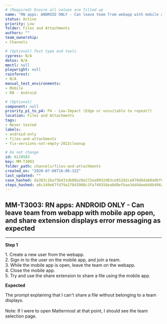 ```yaml
---
# (Required) Ensure all values are filled up
name: "RN apps: ANDROID ONLY - Can leave team from webapp with mobile app open, and share extension displays error messaging as expected"
status: Active
priority: Low
folder: Files and Attachments
authors: ""
team_ownership: 
- Channels

# (Optional) Test type and tools
cypress: N/A
detox: N/A
mmctl: null
playwright: null
rainforest: 
- N/A
manual_test_environments: 
- Mobile
- RN - Android

# (Optional)
component: null
priority_p1_to_p4: P4 - Low-Impact (Edge or unsuitable to repeat?)
location: Files and Attachments
tags: 
- Never tested
labels: 
- android-only
- files-and-attachments
- fix-versions-not-empty-2022cleanup

# Do not change
id: 6128583
key: MM-T3003
folder_path: channels/files-and-attachments
created_on: "2020-07-08T16:06:32Z"
last_updated: ""
case_hashed: da303c1ba75b431db80a28e272ea0932d63ce65282ce878d6da684dbf02d6caa060113ba418ade52a57f1ed715ad704a
steps_hashed: a6c149e67fd79a17843908c3fa749358ea8d0efbae34d44ee64db496a9eb83c303c5dd58cc8b4ffa9309c6b897400533
---
```


## MM-T3003: RN apps: ANDROID ONLY - Can leave team from webapp with mobile app open, and share extension displays error messaging as expected

---

**Step 1**

1\. Create a new user from the webapp.\
2\. Sign in to the user on the mobile app, and join a team.\
3\. While the mobile app is open, leave the team on the webapp.\
4\. Close the mobile app.\
5\. Try and use the share extension to share a file using the mobile app.

**Expected**

The prompt explaining that I can't share a file without belonging to a team displays.\
\
Note: If I were to open Mattermost at that point, I should see the team selection page.
